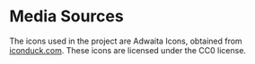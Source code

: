 # Media Sources

The icons used in the project are Adwaita Icons, obtained from [iconduck.com](https://iconduck.com/icons/164323/media-seek-backward-symbolic).
These icons are licensed under the CC0 license.
